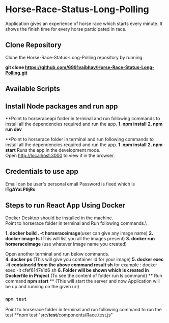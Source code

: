 
# Horse-Race-Status-Long-Polling
Application gives an experience of horse race which starts every minute. It shows the finish time for every horse participated in race.

## Clone Repository
Clone the Horse-Race-Status-Long-Polling repository by running 

**git clone https://github.com/6991vaibhav/Horse-Race-Status-Long-Polling.git**

## Available Scripts
## Install Node packages and run app
**Point to horseraceapi folder in terminal and run following commands to install all the dependencies required and run the app.
**1. npm install**
**2. npm run dev**

**Point to horserace folder in terminal and run following commands to install all the dependencies required and run the app.
**1. npm install**
**2. npm start**
Runs the app in the development mode.\
Open [http://localhost:3000](http://localhost:3000) to view it in the browser.

## Credentials to use app
Email can be user's personal email
Password is fixed which is **lTgAYaLP9jRs**

## Steps to run React App Using Docker

Docker Desktop should be installed in the machine.\
Point to horserace folder in terminal and Run following commands.\

**1. docker build . -t horseraceimage**(user can give any image name)
**2. docker image ls** (This will list you all the images present)
**3. docker run horseraceimage** (use whatever image name you created)

Open another terminal and run below commands.\
**4. docker ps** (This will give you container Id for your image)
**5. docker exec -it __containerId from the above command result__ sh**
for example : docker exec -it cfef6147e1d6 sh
**6. Folder will be shown which is created in Dockerfile in Project** (To see the content of folder run ls command)
** Run command __npm start__ ** (This will start the server and now Application will be up and running on the given url)


### `npm test`

 Point to horserace folder in terminal and run following command to run the test
**npm test "src/__test__/components/Race.test.js"
